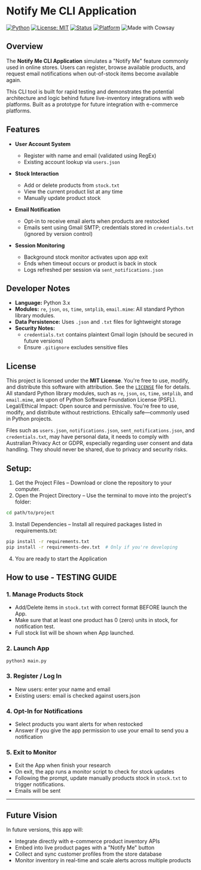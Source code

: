 # Notify Me CLI Application

[![Python](https://img.shields.io/badge/python-3.9+-blue.svg)](https://www.python.org/)
[![License: MIT](https://img.shields.io/badge/License-MIT-yellow.svg)](LICENSE)
[![Status](https://img.shields.io/badge/status-prototype-orange.svg)]()
[![Platform](https://img.shields.io/badge/platform-CLI-lightgrey.svg)]()
![Made with Cowsay](https://img.shields.io/badge/made%20with-cowsay-ff69b4?style=flat-square&logo=gnu&logoColor=white)

## Overview

The **Notify Me CLI Application** simulates a "Notify Me" feature commonly used in online stores. Users can register, browse available products, and request email notifications when out-of-stock items become available again.

This CLI tool is built for rapid testing and demonstrates the potential architecture and logic behind future live-inventory integrations with web platforms. Built as a prototype for future integration with e-commerce platforms.


## Features

- **User Account System**
  - Register with name and email (validated using RegEx)
  - Existing account lookup via `users.json`

- **Stock Interaction**
  - Add or delete products from `stock.txt`
  - View the current product list at any time
  - Manually update product stock

- **Email Notification**
  - Opt-in to receive email alerts when products are restocked
  - Emails sent using Gmail SMTP; credentials stored in `credentials.txt` (ignored by version control)

- **Session Monitoring**
  - Background stock monitor activates upon app exit
  - Ends when timeout occurs or product is back in stock
  - Logs refreshed per session via `sent_notifications.json`


## Developer Notes

- **Language:** Python 3.x  
- **Modules:** `re`, `json`, `os`, `time`, `smtplib`, `email.mime`: All standard Python library modules. 
- **Data Persistence:** Uses `.json` and `.txt` files for lightweight storage  
- **Security Notes:**  
  - `credentials.txt` contains plaintext Gmail login (should be secured in future versions)
  - Ensure `.gitignore` excludes sensitive files


## License

This project is licensed under the **MIT License**.
You're free to use, modify, and distribute this software with attribution. See the [`LICENSE`](LICENSE) file for details.
All standard Python library modules, such as `re`, `json`, `os`, `time`, `smtplib`, and `email.mime`, are upon of Python Software Foundation License (PSFL). Legal/Ethical Impact: Open source and permissive. You're free to use, modify, and distribute without restrictions. Ethically safe—commonly used in Python projects.

Files such as `users.json`, `notifications.json`, `sent_notifications.json`, and `credentials.txt`, may have personal data, it needs to comply with Australian Privacy Act or GDPR, especially regarding user consent and data handling. They should never be shared, due to privacy and security risks.

## Setup:
1. Get the Project Files – Download or clone the repository to your computer.
2. Open the Project Directory – Use the terminal to move into the project's folder:
```bash
cd path/to/project
```
3. Install Dependencies – Install all required packages listed in requirements.txt:
```bash
pip install -r requirements.txt
pip install -r requirements-dev.txt  # Only if you're developing
```
4. You are ready to start the Application 

## How to use - TESTING GUIDE

### 1. Manage Products Stock
- Add/Delete items in `stock.txt` with correct format BEFORE launch the App. 
- Make sure that at least one product has 0 (zero) units in stock, for notification test.
- Full stock list will be shown when App launched.


### 2. Launch App
```bash
python3 main.py
```
### 3. Register / Log In
- New users: enter your name and email
- Existing users: email is checked against users.json

### 4. Opt-In for Notifications
- Select products you want alerts for when restocked
- Answer if you give the app permission to use your email to send you a notification

### 5. Exit to Monitor
- Exit the App when finish your research
- On exit, the app runs a monitor script to check for stock updates
- Following the prompt, update manually products stock in `stock.txt` to trigger notifications.
- Emails will be sent

---

## Future Vision
In future versions, this app will:
- Integrate directly with e-commerce product inventory APIs
- Embed into live product pages with a "Notify Me" button
- Collect and sync customer profiles from the store database
- Monitor inventory in real-time and scale alerts across multiple products
